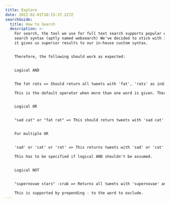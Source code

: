 ```yaml
---
title: Explore
date: 2022-02-01T10:15:37.227Z
searchGuide:
  title: How to Search
  description: >-
    For search, the tool we use for full text search supports popular web based
    search syntax (aptly named websearch) We've decided to stick with it, since
    it gives us superior results to our in-house custom syntax.


    Therefore, the following should work as expected:


    Logical AND


    The fat rats => Should return all tweets with 'fat', 'rats' as individual words

    This is the default operator when more than one word is given. There is no need to specify it.


    Logical OR


    "sad cat" or "fat rat" => This should return tweets with 'sad cat' or 'fat rat' or both


    For multiple OR


    'sad' or 'cat' or 'rat' => This returns tweets with 'sad' or 'cat' or 'rat'.

    This has to be specified if logical AND shouldn't be assumed.


    Logical NOT


    "supernovae stars" -crab => Returns all tweets with 'supernovae' and 'stars' but no 'crab'

    This is supported by prepending - to the word to exclude.
---
```

